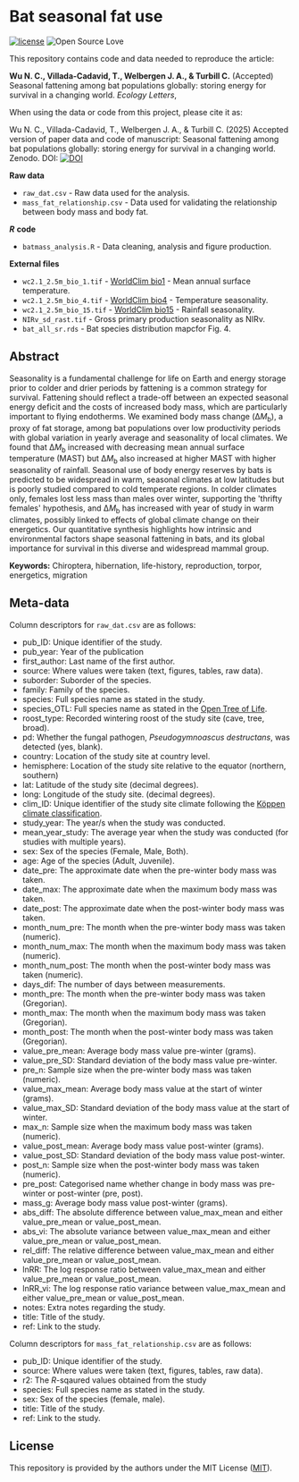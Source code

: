 # Bat seasonal fat use
[![license](https://img.shields.io/badge/license-MIT%20+%20file%20LICENSE-lightgrey.svg)](https://choosealicense.com/)
![Open Source
Love](https://badges.frapsoft.com/os/v2/open-source.svg?v=103)

This repository contains code and data needed to reproduce the article:

**Wu N. C., Villada-Cadavid, T., Welbergen J. A., & Turbill C.** (Accepted) Seasonal fattening among bat populations globally: storing energy for survival in a changing world. *Ecology Letters*,


When using the data or code from this project, please cite it as:

Wu N. C., Villada-Cadavid, T., Welbergen J. A., & Turbill C. (2025) Accepted version of paper data and code of manuscript: Seasonal fattening among bat populations globally: storing energy for survival in a changing world. Zenodo. DOI: [![DOI](https://zenodo.org/badge/794788712.svg)](https://doi.org/10.5281/zenodo.15447773)


**Raw data**
- `raw_dat.csv` - Raw data used for the analysis.
- `mass_fat_relationship.csv` - Data used for validating the relationship between body mass and body fat.

***R*** **code**
- `batmass_analysis.R` - Data cleaning, analysis and figure production.

**External files**
- `wc2.1_2.5m_bio_1.tif` - [WorldClim bio1](https://www.worldclim.org/data/bioclim.html) - Mean annual surface temperature.
- `wc2.1_2.5m_bio_4.tif` - [WorldClim bio4](https://www.worldclim.org/data/bioclim.html) - Temperature seasonality.
- `wc2.1_2.5m_bio_15.tif` - [WorldClim bio15](https://www.worldclim.org/data/bioclim.html) - Rainfall seasonality.
- `NIRv_sd_rast.tif` - Gross primary production seasonality as NIRv.
- `bat_all_sr.rds` - Bat species distribution mapcfor Fig. 4.

## Abstract
Seasonality is a fundamental challenge for life on Earth and energy storage prior to colder and drier periods by fattening is a common strategy for survival. Fattening should reflect a trade-off between an expected seasonal energy deficit and the costs of increased body mass, which are particularly important to flying endotherms. We examined body mass change (Δ*M*<sub>b</sub>), a proxy of fat storage, among bat populations over low productivity periods with global variation in yearly average and seasonality of local climates. We found that Δ*M*<sub>b</sub> increased with decreasing mean annual surface temperature (MAST) but Δ*M*<sub>b</sub> also increased at higher MAST with higher seasonality of rainfall. Seasonal use of body energy reserves by bats is predicted to be widespread in warm, seasonal climates at low latitudes but is poorly studied compared to cold temperate regions. In colder climates only, females lost less mass than males over winter, supporting the 'thrifty females' hypothesis, and Δ*M*<sub>b</sub> has increased with year of study in warm climates, possibly linked to effects of global climate change on their energetics. Our quantitative synthesis highlights how intrinsic and environmental factors shape seasonal fattening in bats, and its global importance for survival in this diverse and widespread mammal group.

**Keywords:** Chiroptera, hibernation, life-history, reproduction, torpor, energetics, migration

## Meta-data
Column descriptors for `raw_dat.csv` are as follows:

- pub_ID: Unique identifier of the study.
- pub_year: Year of the publication
- first_author: Last name of the first author.
- source: Where values were taken (text, figures, tables, raw data). 
- suborder: Suborder of the species.
- family: Family of the species.
- species: Full species name as stated in the study.
- species_OTL: Full species name as stated in the [Open Tree of Life](https://tree.opentreeoflife.org/opentree/argus/opentree15.1@ott93302).
- roost_type: Recorded wintering roost of the study site (cave, tree, broad).
- pd: Whether the fungal pathogen, *Pseudogymnoascus destructans*, was detected (yes, blank).
- country: Location of the study site at country level.
- hemisphere: Location of the study site relative to the equator (northern, southern)
- lat: Latitude of the study site (decimal degrees).
- long: Longitude of the study site. (decimal degrees).
- clim_ID: Unique identifier of the study site climate following the [Köppen climate classification](https://en.wikipedia.org/wiki/K%C3%B6ppen_climate_classification).
- study_year: The year/s when the study was conducted.
- mean_year_study: The average year when the study was conducted (for studies with multiple years).
- sex: Sex of the species (Female, Male, Both).
- age: Age of the species (Adult, Juvenile).
- date_pre: The approximate date when the pre-winter body mass was taken.
- date_max: The approximate date when the maximum body mass was taken.
- date_post: The approximate date when the post-winter body mass was taken.
- month_num_pre: The month when the pre-winter body mass was taken (numeric).
- month_num_max: The month when the maximum body mass was taken (numeric).
- month_num_post: The month when the post-winter body mass was taken (numeric).
- days_dif: The number of days between measurements.
- month_pre: The month when the pre-winter body mass was taken (Gregorian).
- month_max: The month when the maximum body mass was taken (Gregorian).
- month_post: The month when the post-winter body mass was taken (Gregorian).
- value_pre_mean: Average body mass value pre-winter (grams).
- value_pre_SD: Standard deviation of the body mass value pre-winter.
- pre_n: Sample size when the pre-winter body mass was taken (numeric).
- value_max_mean: Average body mass value at the start of winter (grams).
- value_max_SD:  Standard deviation of the body mass value at the start of winter.
- max_n: Sample size when the maximum body mass was taken (numeric).
- value_post_mean: Average body mass value post-winter (grams).
- value_post_SD: Standard deviation of the body mass value post-winter.
- post_n: Sample size when the post-winter body mass was taken (numeric).
- pre_post: Categorised name whether change in body mass was pre-winter or post-winter (pre, post).
- mass_g: Average body mass value post-winter (grams).
- abs_diff: The absolute difference between value_max_mean and either value_pre_mean or value_post_mean.
- abs_vi: The absolute variance between value_max_mean and either value_pre_mean or value_post_mean.
- rel_diff: The relative difference between value_max_mean and either value_pre_mean or value_post_mean.
- lnRR: The log response ratio between value_max_mean and either value_pre_mean or value_post_mean.
- lnRR_vi: The log response ratio variance between value_max_mean and either value_pre_mean or value_post_mean. 
- notes: Extra notes regarding the study.
- title: Title of the study.
- ref: Link to the study.

Column descriptors for `mass_fat_relationship.csv` are as follows:
- pub_ID: Unique identifier of the study.
- source: Where values were taken (text, figures, tables, raw data).
- r2: The *R*-sqaured values obtained from the study
- species: Full species name as stated in the study.
- sex: Sex of the species (female, male).
- title: Title of the study.
- ref: Link to the study.

## License
This repository is provided by the authors under the MIT License ([MIT](http://opensource.org/licenses/MIT)).
